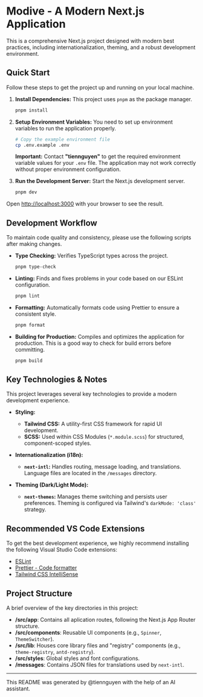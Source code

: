 # Modive - A Modern Next.js Application

This is a comprehensive Next.js project designed with modern best practices, including internationalization, theming, and a robust development environment.

## Quick Start

Follow these steps to get the project up and running on your local machine.

1.  **Install Dependencies:**
    This project uses `pnpm` as the package manager.

    ```bash
    pnpm install
    ```

2.  **Setup Environment Variables:**
    You need to set up environment variables to run the application properly.

    ```bash
    # Copy the example environment file
    cp .env.example .env
    ```

    **Important:** Contact **"tiennguyen"** to get the required environment variable values for your `.env` file. The application may not work correctly without proper environment configuration.

3.  **Run the Development Server:**
    Start the Next.js development server.

    ```bash
    pnpm dev
    ```

Open [http://localhost:3000](http://localhost:3000) with your browser to see the result.

## Development Workflow

To maintain code quality and consistency, please use the following scripts after making changes.

- **Type Checking:**
  Verifies TypeScript types across the project.

  ```bash
  pnpm type-check
  ```

- **Linting:**
  Finds and fixes problems in your code based on our ESLint configuration.

  ```bash
  pnpm lint
  ```

- **Formatting:**
  Automatically formats code using Prettier to ensure a consistent style.

  ```bash
  pnpm format
  ```

- **Building for Production:**
  Compiles and optimizes the application for production. This is a good way to check for build errors before committing.
  ```bash
  pnpm build
  ```

## Key Technologies & Notes

This project leverages several key technologies to provide a modern development experience.

- **Styling:**
  - **Tailwind CSS:** A utility-first CSS framework for rapid UI development.
  - **SCSS:** Used within CSS Modules (`*.module.scss`) for structured, component-scoped styles.

- **Internationalization (i18n):**
  - **`next-intl`:** Handles routing, message loading, and translations. Language files are located in the `/messages` directory.

- **Theming (Dark/Light Mode):**
  - **`next-themes`:** Manages theme switching and persists user preferences. Theming is configured via Tailwind's `darkMode: 'class'` strategy.

## Recommended VS Code Extensions

To get the best development experience, we highly recommend installing the following Visual Studio Code extensions:

- [ESLint](https://marketplace.visualstudio.com/items?itemName=dbaeumer.vscode-eslint)
- [Prettier - Code formatter](https://marketplace.visualstudio.com/items?itemName=esbenp.prettier-vscode)
- [Tailwind CSS IntelliSense](https://marketplace.visualstudio.com/items?itemName=bradlc.vscode-tailwindcss)

## Project Structure

A brief overview of the key directories in this project:

- **/src/app**: Contains all aplication routes, following the Next.js App Router structure.
- **/src/components**: Reusable UI components (e.g., `Spinner`, `ThemeSwitcher`).
- **/src/lib**: Houses core library files and "registry" components (e.g., `theme-registry`, `antd-registry`).
- **/src/styles**: Global styles and font configurations.
- **/messages**: Contains JSON files for translations used by `next-intl`.

---

This README was generated by @tiennguyen with the help of an AI assistant.
